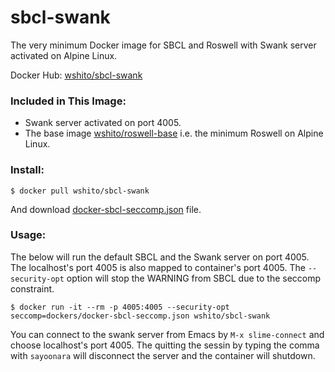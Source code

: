 # sbcl-swank
The very minimum Docker image for SBCL and Roswell with Swank server activated on Alpine Linux.

Docker Hub: [wshito/sbcl-swank](https://hub.docker.com/r/wshito/sbcl-swank/)

### Included in This Image:

- Swank server activated on port 4005.
- The base image [wshito/roswell-base](https://hub.docker.com/r/wshito/roswell-base/) i.e. the minimum Roswell on Alpine Linux.

### Install:

`$ docker pull wshito/sbcl-swank`

And download [docker-sbcl-seccomp.json](https://raw.githubusercontent.com/daewok/slime-docker/master/resources/docker-sbcl-seccomp.json) file.

### Usage:

The below will run the default SBCL and the Swank server on port 4005.  The localhost's port 4005 is also mapped to container's port 4005.  The `--security-opt` option will stop the WARNING from SBCL due to the seccomp constraint.

`$ docker run -it --rm -p 4005:4005 --security-opt seccomp=dockers/docker-sbcl-seccomp.json wshito/sbcl-swank`

You can connect to the swank server from Emacs by `M-x slime-connect` and choose localhost's port 4005.  The quitting the sessin by typing the comma with `sayoonara` will disconnect the server and the container will shutdown.
